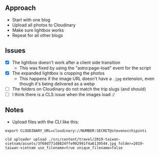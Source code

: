 ## Approach

- Start with one blog
- Upload all photos to Cloudinary
- Make sure lightbox works
- Repeat for all other blogs

## Issues

- [x] The lightbox doesn't work after a client side transition
  - This was fixed by using the "astro:page-load" event for the script
- [x] The expanded lightbox is cropping the photos
  - This happens if the image URL doesn't have a `.jpg` extension, even though it's being delivered as a webp
- [ ] The folders on Cloudinary do not match the trip slugs (and should)
- [ ] I think there is a CLS issue when the images load :/

## Notes

- Upload files with the CLI like this:

```
export CLOUDINARY_URL=cloudinary://NUMBER:SECRET@stevenocchipinti

cld uploader upload ./src/content/travel/2019-taiwan-vietnam/assets/3f69d771d8824ffe992991f4a6139544.jpg folder=2019-taiwan-vietnam use_filename=true unique_filename=false
```
